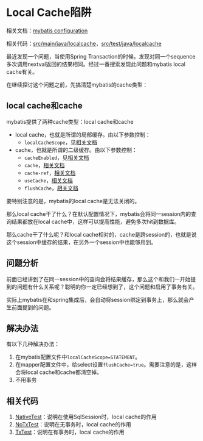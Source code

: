 # Local Cache陷阱

相关文档：[mybatis configuration][mybatis configuration]

相关代码：[src/main/java/localcache](src/main/java/localcache)，[src/test/java/localcache](src/test/java/localcache)

最近发现一个问题，当使用Spring Transaction的时候，发现对同一个sequence多次调用nextval返回的结果相同。经过一番搜索发现此问题和mybatis local cache有关。

在继续探讨这个问题之前，先搞清楚mybatis的cache类型：

## local cache和cache

mybatis提供了两种cache类型：local cache和cache

* local cache，也就是所谓的局部缓存。由以下参数控制：
  * ``localCacheScope``，见[相关文档][mybatis configuration]
* cache，也就是所谓的二级缓存。由以下参数控制：
  * ``cacheEnabled``，见[相关文档][mybatis configuration]
  * ``cache``，[相关文档][mybatis mapper xml]
  * ``cache-ref``，[相关文档][mybatis mapper xml]
  * ``useCache``，[相关文档][mybatis mapper xml]
  * ``flushCache``，[相关文档][mybatis mapper xml]

要特别注意的是，mybatis的local cache是无法关闭的。

那么local cache干了什么？在默认配置情况下，mybatis会将同一session内的查询结果都放在local cache中，这样可以提高性能，避免多次hit到数据库。

那么cache干了什么呢？和local cache相对的，cache是跨session的，也就是说这个session中缓存的结果，在另外一个session中也能够用到。

## 问题分析

前面已经讲到了在同一session中的查询会将结果缓存，那么这个和我们一开始提到的问题有什么关系呢？聪明的你一定已经想到了，这个问题和启用了事务有关。

实际上mybatis在和spring集成后，会自动将session绑定到事务上，那么就会产生前面提到的问题。

## 解决办法

有以下几种解决办法：

1. 在mybatis配置文件中``localCacheScope=STATEMENT``。
2. 在mapper配置文件中，给select设置``flushCache=true``。需要注意的是，这样会将local cache和cache都清空掉。
3. 不用事务

## 相关代码

1. [NativeTest](src/test/java/localcache/service/NativeTest.java)：说明在使用SqlSession时，local cache的作用
2. [NoTxTest](src/test/java/localcache/service/NoTxTest.java)：说明在无事务时，local cache的作用
3. [TxTest](src/test/java/localcache/service/TxTest.java)：说明在有事务时，local cache的作用

[mybatis configuration]: http://www.mybatis.org/mybatis-3/configuration.html#settings
[mybatis mapper xml]: http://www.mybatis.org/mybatis-3/sqlmap-xml.html